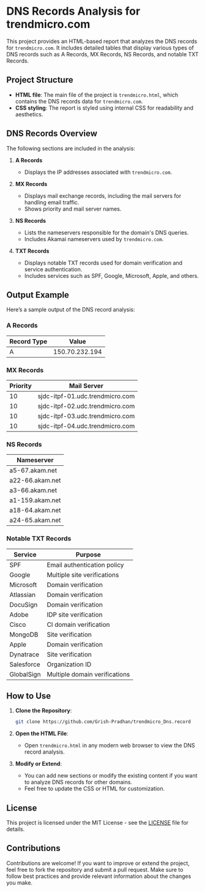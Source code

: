 # DNS Records Analysis for trendmicro.com

This project provides an HTML-based report that analyzes the DNS records for `trendmicro.com`. It includes detailed tables that display various types of DNS records such as A Records, MX Records, NS Records, and notable TXT Records.

## Project Structure

- **HTML file**: The main file of the project is `trendmicro.html`, which contains the DNS records data for `trendmicro.com`.
- **CSS styling**: The report is styled using internal CSS for readability and aesthetics.

## DNS Records Overview

The following sections are included in the analysis:

1. **A Records**
   - Displays the IP addresses associated with `trendmicro.com`.

2. **MX Records**
   - Displays mail exchange records, including the mail servers for handling email traffic.
   - Shows priority and mail server names.

3. **NS Records**
   - Lists the nameservers responsible for the domain's DNS queries.
   - Includes Akamai nameservers used by `trendmicro.com`.

4. **TXT Records**
   - Displays notable TXT records used for domain verification and service authentication.
   - Includes services such as SPF, Google, Microsoft, Apple, and others.

## Output Example

Here’s a sample output of the DNS record analysis:

### A Records
| Record Type | Value            |
|-------------|------------------|
| A           | 150.70.232.194   |

### MX Records
| Priority | Mail Server                             |
|----------|-----------------------------------------|
| 10       | sjdc-itpf-01.udc.trendmicro.com         |
| 10       | sjdc-itpf-02.udc.trendmicro.com         |
| 10       | sjdc-itpf-03.udc.trendmicro.com         |
| 10       | sjdc-itpf-04.udc.trendmicro.com         |

### NS Records
| Nameserver             |
|------------------------|
| a5-67.akam.net          |
| a22-66.akam.net         |
| a3-66.akam.net          |
| a1-159.akam.net         |
| a18-64.akam.net         |
| a24-65.akam.net         |

### Notable TXT Records
| Service    | Purpose                                  |
|------------|------------------------------------------|
| SPF        | Email authentication policy             |
| Google     | Multiple site verifications             |
| Microsoft  | Domain verification                     |
| Atlassian  | Domain verification                     |
| DocuSign   | Domain verification                     |
| Adobe      | IDP site verification                   |
| Cisco      | CI domain verification                  |
| MongoDB    | Site verification                       |
| Apple      | Domain verification                     |
| Dynatrace  | Site verification                       |
| Salesforce | Organization ID                         |
| GlobalSign | Multiple domain verifications           |

## How to Use

1. **Clone the Repository**:
   ```bash
   git clone https://github.com/Grish-Pradhan/trendmicro_Dns.record
   ```

2. **Open the HTML File**:
   - Open `trendmicro.html` in any modern web browser to view the DNS record analysis.

3. **Modify or Extend**:
   - You can add new sections or modify the existing content if you want to analyze DNS records for other domains.
   - Feel free to update the CSS or HTML for customization.

## License

This project is licensed under the MIT License - see the [LICENSE](LICENSE) file for details.

## Contributions

Contributions are welcome! If you want to improve or extend the project, feel free to fork the repository and submit a pull request. Make sure to follow best practices and provide relevant information about the changes you make.



